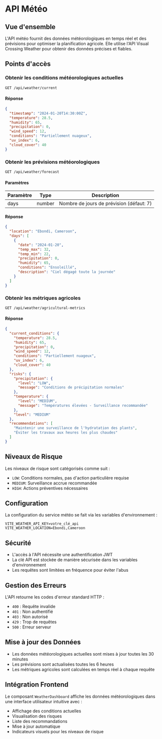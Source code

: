 # API Météo

## Vue d'ensemble

L'API météo fournit des données météorologiques en temps réel et des prévisions pour optimiser la planification agricole. Elle utilise l'API Visual Crossing Weather pour obtenir des données précises et fiables.

## Points d'accès

### Obtenir les conditions météorologiques actuelles

```http
GET /api/weather/current
```

#### Réponse

```json
{
  "timestamp": "2024-01-20T14:30:00Z",
  "temperature": 28.5,
  "humidity": 65,
  "precipitation": 0,
  "wind_speed": 12,
  "conditions": "Partiellement nuageux",
  "uv_index": 6,
  "cloud_cover": 40
}
```

### Obtenir les prévisions météorologiques

```http
GET /api/weather/forecast
```

#### Paramètres

| Paramètre | Type | Description |
|-----------|------|-------------|
| days | number | Nombre de jours de prévision (défaut: 7) |

#### Réponse

```json
{
  "location": "Ebondi, Cameroon",
  "days": [
    {
      "date": "2024-01-20",
      "temp_max": 32,
      "temp_min": 22,
      "precipitation": 0,
      "humidity": 65,
      "conditions": "Ensoleillé",
      "description": "Ciel dégagé toute la journée"
    }
  ]
}
```

### Obtenir les métriques agricoles

```http
GET /api/weather/agricultural-metrics
```

#### Réponse

```json
{
  "current_conditions": {
    "temperature": 28.5,
    "humidity": 65,
    "precipitation": 0,
    "wind_speed": 12,
    "conditions": "Partiellement nuageux",
    "uv_index": 6,
    "cloud_cover": 40
  },
  "risks": {
    "precipitation": {
      "level": "LOW",
      "message": "Conditions de précipitation normales"
    },
    "temperature": {
      "level": "MEDIUM",
      "message": "Températures élevées - Surveillance recommandée"
    },
    "level": "MEDIUM"
  },
  "recommendations": [
    "Maintenir une surveillance de l'hydratation des plants",
    "Éviter les travaux aux heures les plus chaudes"
  ]
}
```

## Niveaux de Risque

Les niveaux de risque sont catégorisés comme suit :

- `LOW`: Conditions normales, pas d'action particulière requise
- `MEDIUM`: Surveillance accrue recommandée
- `HIGH`: Actions préventives nécessaires

## Configuration

La configuration du service météo se fait via les variables d'environnement :

```env
VITE_WEATHER_API_KEY=votre_clé_api
VITE_WEATHER_LOCATION=Ebondi,Cameroon
```

## Sécurité

- L'accès à l'API nécessite une authentification JWT
- La clé API est stockée de manière sécurisée dans les variables d'environnement
- Les requêtes sont limitées en fréquence pour éviter l'abus

## Gestion des Erreurs

L'API retourne les codes d'erreur standard HTTP :

- `400` : Requête invalide
- `401` : Non authentifié
- `403` : Non autorisé
- `429` : Trop de requêtes
- `500` : Erreur serveur

## Mise à jour des Données

- Les données météorologiques actuelles sont mises à jour toutes les 30 minutes
- Les prévisions sont actualisées toutes les 6 heures
- Les métriques agricoles sont calculées en temps réel à chaque requête

## Intégration Frontend

Le composant `WeatherDashboard` affiche les données météorologiques dans une interface utilisateur intuitive avec :

- Affichage des conditions actuelles
- Visualisation des risques
- Liste des recommandations
- Mise à jour automatique
- Indicateurs visuels pour les niveaux de risque
